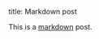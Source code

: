 title: Markdown post

This is a [markdown](http://daringfireball.net/projects/markdown/syntax) post.

